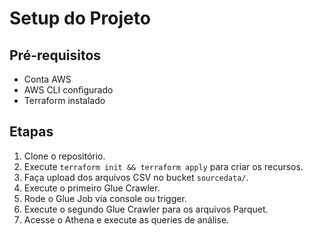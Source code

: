 # Setup do Projeto

## Pré-requisitos

- Conta AWS
- AWS CLI configurado
- Terraform instalado

## Etapas

1. Clone o repositório.
2. Execute `terraform init && terraform apply` para criar os recursos.
3. Faça upload dos arquivos CSV no bucket `sourcedata/`.
4. Execute o primeiro Glue Crawler.
5. Rode o Glue Job via console ou trigger.
6. Execute o segundo Glue Crawler para os arquivos Parquet.
7. Acesse o Athena e execute as queries de análise.
